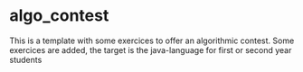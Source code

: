 # algo_contest


This is a template with some exercices to offer an algorithmic contest. Some exercices are added, the target is the java-language for first or second year students
